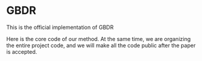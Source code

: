 # GBDR
This is the official implementation of GBDR

Here is the core code of our method. At the same time, we are organizing the entire project code, and we will make all the code public after the paper is accepted.

